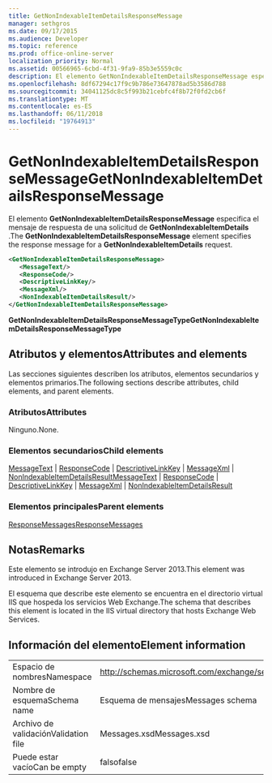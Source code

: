 ```yaml
---
title: GetNonIndexableItemDetailsResponseMessage
manager: sethgros
ms.date: 09/17/2015
ms.audience: Developer
ms.topic: reference
ms.prod: office-online-server
localization_priority: Normal
ms.assetid: 00566965-6cbd-4f31-9fa9-85b3e5559c0c
description: El elemento GetNonIndexableItemDetailsResponseMessage especifica el mensaje de respuesta de una solicitud de GetNonIndexableItemDetails.
ms.openlocfilehash: 8df67294c17f9c9b786e73647878ad5b3586d788
ms.sourcegitcommit: 34041125dc8c5f993b21cebfc4f8b72f0fd2cb6f
ms.translationtype: MT
ms.contentlocale: es-ES
ms.lasthandoff: 06/11/2018
ms.locfileid: "19764913"
---
```

# <a name="getnonindexableitemdetailsresponsemessage"></a><span data-ttu-id="b928a-103">GetNonIndexableItemDetailsResponseMessage</span><span class="sxs-lookup"><span data-stu-id="b928a-103">GetNonIndexableItemDetailsResponseMessage</span></span>

<span data-ttu-id="b928a-104">El elemento **GetNonIndexableItemDetailsResponseMessage** especifica el mensaje de respuesta de una solicitud de **GetNonIndexableItemDetails** .</span><span class="sxs-lookup"><span data-stu-id="b928a-104">The **GetNonIndexableItemDetailsResponseMessage** element specifies the response message for a **GetNonIndexableItemDetails** request.</span></span> 
  
```XML
<GetNonIndexableItemDetailsResponseMessage>
   <MessageText/>
   <ResponseCode/>
   <DescriptiveLinkKey/>
   <MessageXml/>
   <NonIndexableItemDetailsResult/>
</GetNonIndexableItemDetailsResponseMessage>
```

 <span data-ttu-id="b928a-105">**GetNonIndexableItemDetailsResponseMessageType**</span><span class="sxs-lookup"><span data-stu-id="b928a-105">**GetNonIndexableItemDetailsResponseMessageType**</span></span>
## <a name="attributes-and-elements"></a><span data-ttu-id="b928a-106">Atributos y elementos</span><span class="sxs-lookup"><span data-stu-id="b928a-106">Attributes and elements</span></span>

<span data-ttu-id="b928a-107">Las secciones siguientes describen los atributos, elementos secundarios y elementos primarios.</span><span class="sxs-lookup"><span data-stu-id="b928a-107">The following sections describe attributes, child elements, and parent elements.</span></span>
  
### <a name="attributes"></a><span data-ttu-id="b928a-108">Atributos</span><span class="sxs-lookup"><span data-stu-id="b928a-108">Attributes</span></span>

<span data-ttu-id="b928a-109">Ninguno.</span><span class="sxs-lookup"><span data-stu-id="b928a-109">None.</span></span>
  
### <a name="child-elements"></a><span data-ttu-id="b928a-110">Elementos secundarios</span><span class="sxs-lookup"><span data-stu-id="b928a-110">Child elements</span></span>

<span data-ttu-id="b928a-111">[MessageText](messagetext.md) | [ResponseCode](responsecode.md) | [DescriptiveLinkKey](descriptivelinkkey.md) | [MessageXml](messagexml.md) | [NonIndexableItemDetailsResult](nonindexableitemdetailsresult.md)</span><span class="sxs-lookup"><span data-stu-id="b928a-111">[MessageText](messagetext.md) | [ResponseCode](responsecode.md) | [DescriptiveLinkKey](descriptivelinkkey.md) | [MessageXml](messagexml.md) | [NonIndexableItemDetailsResult](nonindexableitemdetailsresult.md)</span></span>
  
### <a name="parent-elements"></a><span data-ttu-id="b928a-112">Elementos principales</span><span class="sxs-lookup"><span data-stu-id="b928a-112">Parent elements</span></span>

[<span data-ttu-id="b928a-113">ResponseMessages</span><span class="sxs-lookup"><span data-stu-id="b928a-113">ResponseMessages</span></span>](responsemessages.md)
  
## <a name="remarks"></a><span data-ttu-id="b928a-114">Notas</span><span class="sxs-lookup"><span data-stu-id="b928a-114">Remarks</span></span>

<span data-ttu-id="b928a-115">Este elemento se introdujo en Exchange Server 2013.</span><span class="sxs-lookup"><span data-stu-id="b928a-115">This element was introduced in Exchange Server 2013.</span></span>
  
<span data-ttu-id="b928a-116">El esquema que describe este elemento se encuentra en el directorio virtual IIS que hospeda los servicios Web Exchange.</span><span class="sxs-lookup"><span data-stu-id="b928a-116">The schema that describes this element is located in the IIS virtual directory that hosts Exchange Web Services.</span></span>
  
## <a name="element-information"></a><span data-ttu-id="b928a-117">Información del elemento</span><span class="sxs-lookup"><span data-stu-id="b928a-117">Element information</span></span>

|||
|:-----|:-----|
|<span data-ttu-id="b928a-118">Espacio de nombres</span><span class="sxs-lookup"><span data-stu-id="b928a-118">Namespace</span></span>  <br/> |http://schemas.microsoft.com/exchange/services/2006/messages  <br/> |
|<span data-ttu-id="b928a-119">Nombre de esquema</span><span class="sxs-lookup"><span data-stu-id="b928a-119">Schema name</span></span>  <br/> |<span data-ttu-id="b928a-120">Esquema de mensajes</span><span class="sxs-lookup"><span data-stu-id="b928a-120">Messages schema</span></span>  <br/> |
|<span data-ttu-id="b928a-121">Archivo de validación</span><span class="sxs-lookup"><span data-stu-id="b928a-121">Validation file</span></span>  <br/> |<span data-ttu-id="b928a-122">Messages.xsd</span><span class="sxs-lookup"><span data-stu-id="b928a-122">Messages.xsd</span></span>  <br/> |
|<span data-ttu-id="b928a-123">Puede estar vacío</span><span class="sxs-lookup"><span data-stu-id="b928a-123">Can be empty</span></span>  <br/> |<span data-ttu-id="b928a-124">falso</span><span class="sxs-lookup"><span data-stu-id="b928a-124">false</span></span>  <br/> |
   


